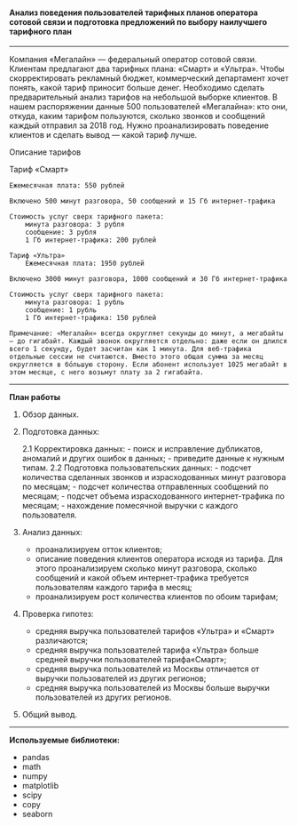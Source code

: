 #### Анализ поведения пользователей тарифных планов оператора сотовой связи и подготовка предложений по выбору наилучшего тарифного план

---

Компания «Мегалайн» — федеральный оператор сотовой связи. Клиентам предлагают два тарифных плана: «Смарт» и «Ультра». Чтобы скорректировать рекламный бюджет, коммерческий департамент хочет понять, какой тариф приносит больше денег. Необходимо сделать предварительный анализ тарифов на небольшой выборке клиентов. В нашем распоряжении данные 500 пользователей «Мегалайна»: кто они, откуда, каким тарифом пользуются, сколько звонков и сообщений каждый отправил за 2018 год. Нужно проанализировать поведение клиентов и сделать вывод — какой тариф лучше.

Описание тарифов

Тариф «Смарт»

    Ежемесячная плата: 550 рублей

    Включено 500 минут разговора, 50 сообщений и 15 Гб интернет-трафика

    Стоимость услуг сверх тарифного пакета:
        минута разговора: 3 рубля
        сообщение: 3 рубля
        1 Гб интернет-трафика: 200 рублей

    Тариф «Ультра»
        Ежемесячная плата: 1950 рублей

    Включено 3000 минут разговора, 1000 сообщений и 30 Гб интернет-трафика

    Стоимость услуг сверх тарифного пакета:
        минута разговора: 1 рубль
        сообщение: 1 рубль
        1 Гб интернет-трафика: 150 рублей

    Примечание: «Мегалайн» всегда округляет секунды до минут, а мегабайты — до гигабайт. Каждый звонок округляется отдельно: даже если он длился всего 1 секунду, будет засчитан как 1 минута. Для веб-трафика отдельные сессии не считаются. Вместо этого общая сумма за месяц округляется в бо́льшую сторону. Если абонент использует 1025 мегабайт в этом месяце, с него возьмут плату за 2 гигабайта.

---

**План работы**

1. Обзор данных.

2. Подготовка данных: 
    
    2.1 Корректировка данных:
        - поиск и исправление дубликатов, аномалий и других ошибок в данных;
        - приведите данные к нужным типам.
    2.2 Подготовка пользовательских данных:
        - подсчет количества сделанных звонков и израсходованных минут разговора по месяцам;
        - подсчет количества отправленных сообщений по месяцам;
        - подсчет объема израсходованного интернет-трафика по месяцам;
        - нахождение помесячной выручки с каждого пользователя.
3. Анализ данных:
    - проанализируем отток клиентов;
    - описание поведения клиентов оператора исходя из тарифа. Для этого проанализируем сколько минут разговора, сколько сообщений и какой объем интернет-трафика требуется пользователям каждого тарифа в месяц;
    - проанализируем рост количества клиентов по обоим тарифам;

4. Проверка гипотез:
    - средняя выручка пользователей тарифов «Ультра» и «Смарт» различаются;
    - средняя выручка пользователей тарифа «Ультра» больше средней выручки пользователей тарифа«Смарт»;
    - средняя выручка пользователей из Москвы отличается от выручки пользователей из других регионов;
    - средняя выручка пользователей из Москвы больше выручки пользователей из других регионов.

5. Общий вывод.

---

**Используемые библиотеки:**

- pandas
- math
- numpy
- matplotlib
- scipy 
- copy
- seaborn
